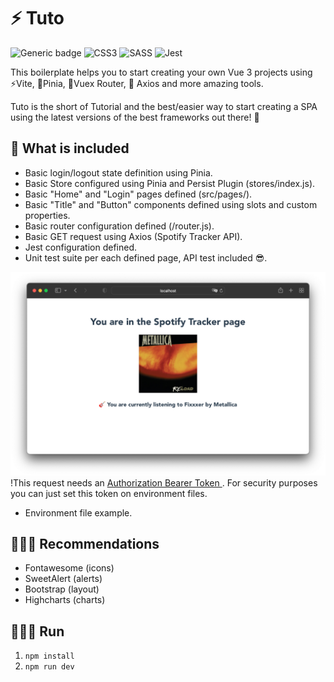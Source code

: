 # ⚡️ Tuto

![Generic badge](https://img.shields.io/badge/Vue.js-35495E?style=for-the-badge&logo=vue.js&logoColor=4FC08D) ![CSS3](https://img.shields.io/badge/css3-%231572B6.svg?style=for-the-badge&logo=css3&logoColor=white) ![SASS](https://img.shields.io/badge/SASS-hotpink.svg?style=for-the-badge&logo=SASS&logoColor=white) ![Jest](https://img.shields.io/badge/-jest-%23C21325?style=for-the-badge&logo=jest&logoColor=white)

This boilerplate helps you to start creating your own Vue 3 projects using ⚡️Vite, 🍍Pinia, 🚏Vuex Router, 📡 Axios and more amazing tools.

Tuto is the short of Tutorial and the best/easier way to start creating a SPA using the latest versions of the best frameworks out there! 🤩


## 💎 What is included

- Basic login/logout state definition using Pinia.
- Basic Store configured using Pinia and Persist Plugin (stores/index.js).
- Basic "Home" and "Login" pages defined (src/pages/).
- Basic "Title" and "Button" components defined using slots and custom properties. 
- Basic router configuration defined (/router.js).
- Basic GET request using Axios (Spotify Tracker API). 
- Jest configuration defined.
- Unit test suite per each defined page, API test included 😎.

![Spotify Tracker Screenshot](./src/assets/screenshots/Spotify%20Tracker.png?raw=true "Title")
<br/> !This request needs an [Authorization Bearer Token ](https://developer.spotify.com/console/get-users-currently-playing-track/). For security purposes you can just set this token on environment files.
<br/>
- Environment file example.

## 👨🏼‍🎨 Recommendations
 - Fontawesome (icons)
 - SweetAlert (alerts)
 - Bootstrap (layout)
 - Highcharts (charts)

## 🏃🏼‍♂️ Run

1. `npm install`
2. `npm run dev`